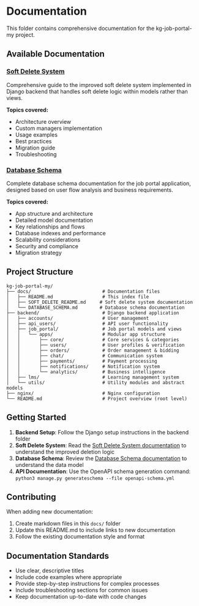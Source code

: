 # Documentation

This folder contains comprehensive documentation for the kg-job-portal-my project.

## Available Documentation

### [Soft Delete System](./SOFT_DELETE_README.md)
Comprehensive guide to the improved soft delete system implemented in Django backend that handles soft delete logic within models rather than views.

**Topics covered:**
- Architecture overview
- Custom managers implementation
- Usage examples
- Best practices
- Migration guide
- Troubleshooting

### [Database Schema](./DATABASE_SCHEMA.md)
Complete database schema documentation for the job portal application, designed based on user flow analysis and business requirements.

**Topics covered:**
- App structure and architecture
- Detailed model documentation
- Key relationships and flows
- Database indexes and performance
- Scalability considerations
- Security and compliance
- Migration strategy

## Project Structure

```
kg-job-portal-my/
├── docs/                          # Documentation files
│   ├── README.md                  # This index file
│   ├── SOFT_DELETE_README.md     # Soft delete system documentation
│   └── DATABASE_SCHEMA.md        # Database schema documentation
├── backend/                       # Django backend application
│   ├── accounts/                  # User management
│   ├── api_users/                 # API user functionality
│   ├── job_portal/                # Job portal models and views
│   │   └── apps/                  # Modular app structure
│   │       ├── core/              # Core services & categories
│   │       ├── users/             # User profiles & verification
│   │       ├── orders/            # Order management & bidding
│   │       ├── chat/              # Communication system
│   │       ├── payments/          # Payment processing
│   │       ├── notifications/     # Notification system
│   │       └── analytics/         # Business intelligence
│   ├── lms/                       # Learning management system
│   └── utils/                     # Utility modules and abstract models
├── nginx/                         # Nginx configuration
└── README.md                      # Project overview (root level)
```

## Getting Started

1. **Backend Setup**: Follow the Django setup instructions in the backend folder
2. **Soft Delete System**: Read the [Soft Delete System documentation](./SOFT_DELETE_README.md) to understand the improved deletion logic
3. **Database Schema**: Review the [Database Schema documentation](./DATABASE_SCHEMA.md) to understand the data model
4. **API Documentation**: Use the OpenAPI schema generation command: `python3 manage.py generateschema --file openapi-schema.yml`

## Contributing

When adding new documentation:
1. Create markdown files in this `docs/` folder
2. Update this README.md to include links to new documentation
3. Follow the existing documentation style and format

## Documentation Standards

- Use clear, descriptive titles
- Include code examples where appropriate
- Provide step-by-step instructions for complex processes
- Include troubleshooting sections for common issues
- Keep documentation up-to-date with code changes

